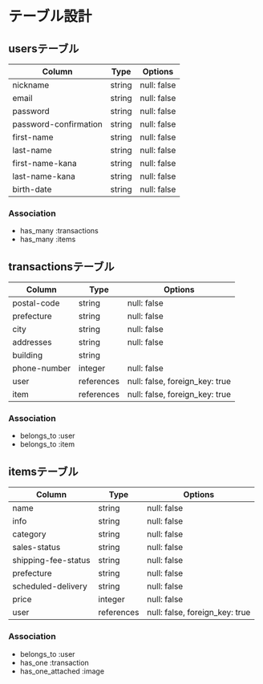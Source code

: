 # テーブル設計

## usersテーブル

|Column|Type|Options|
|---|---|---|
|nickname|string|null: false|
|email|string|null: false|
|password|string|null: false|
|password-confirmation|string|null: false|
|first-name|string|null: false|
|last-name|string|null: false|
|first-name-kana|string|null: false|
|last-name-kana|string|null: false|
|birth-date|string|null: false|

### Association

- has_many :transactions
- has_many :items

## transactionsテーブル

|Column|Type|Options|
|---|---|---|
|postal-code|string|null: false|
|prefecture|string|null: false|
|city|string|null: false|
|addresses|string|null: false|
|building|string||
|phone-number|integer|null: false|
|user|references|null: false, foreign_key: true|
|item|references|null: false, foreign_key: true|

### Association

- belongs_to :user
- belongs_to :item

## itemsテーブル

|Column|Type|Options|
|---|---|---|
|name|string|null: false|
|info|string|null: false|
|category|string|null: false|
|sales-status|string|null: false|
|shipping-fee-status|string|null: false|
|prefecture|string|null: false|
|scheduled-delivery|string|null: false|
|price|integer|null: false|
|user|references|null: false, foreign_key: true|

### Association

- belongs_to :user
- has_one :transaction
- has_one_attached :image
